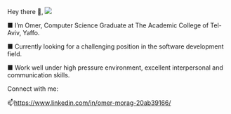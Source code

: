 Hey there 👋,
![](https://komarev.com/ghpvc/?username=omerMorag)

 <p>
 ■ I’m Omer, Computer Science Graduate at The Academic College of Tel-Aviv, Yaffo.
</p>

 <p>
 ■ Currently looking for a challenging position in the software development field.
</p>

 <p>
 ■ Work well under high pressure environment, excellent interpersonal and communication skills.
</p>

<p>
Connect with me:

📫https://www.linkedin.com/in/omer-morag-20ab39166/

</p>
